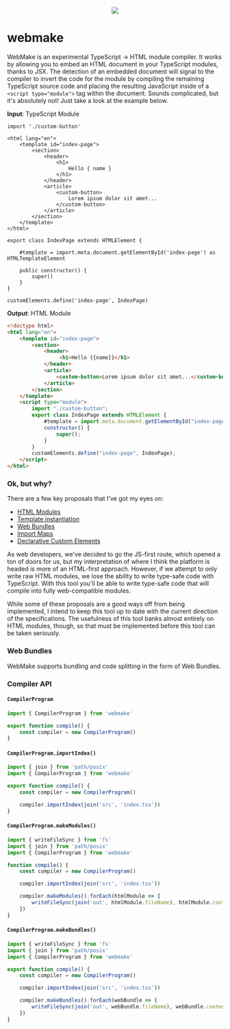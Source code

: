<p align="center">
    <img src="https://i.imgur.com/NtvG502.png"/>
</p>

# webmake
WebMake is an experimental TypeScript -> HTML module compiler. It works by allowing you to embed an HTML document in your TypeScript modules, thanks to JSX. The detection of an embedded document will signal to the compiler to invert the code for the module by compiling the remaining TypeScript source code and placing the resulting JavaScript inside of a `<script type="module">` tag within the document. Sounds complicated, but it's absolutely not! Just take a look at the example below.

**Input**: TypeScript Module
```tsx
import './custom-button'

<html lang="en">
    <template id="index-page">
        <section>
            <header>
                <h1>
                    Hello { name }
                </h1>
            </header>
            <article>
                <custom-button>
                    Lorem ipsum dolor sit amet...
                </custom-button>
            </article>
        </section>
    </template>
</html>

export class IndexPage extends HTMLElement {

    #template = import.meta.document.getElementById('index-page') as HTMLTemplateElement

    public constructor() {
        super()
    }
}

customElements.define('index-page', IndexPage)
```

**Output**: HTML Module
```html
<!doctype html>
<html lang="en">
    <template id="index-page">
        <section>
            <header>
                 <h1>Hello {{name}}</h1>
            </header>
            <article>
                <custom-button>Lorem ipsum dolor sit amet...</custom-button>
            </article>
        </section>
    </template>
    <script type="module">
        import "./custom-button";
        export class IndexPage extends HTMLElement {
            #template = import.meta.document.getElementById("index-page");
            constructor() {
                super();
            }
        }
        customElements.define("index-page", IndexPage);
    </script>
</html>
```

### Ok, but why?
There are a few key proposals that I've got my eyes on:
- [HTML Modules](https://github.com/WICG/webcomponents/blob/gh-pages/proposals/html-modules-explainer.md)
- [Template instantiation](https://github.com/WICG/webcomponents/blob/gh-pages/proposals/Template-Instantiation.md)
- [Web Bundles](https://web.dev/web-bundles/)
- [Import Maps](https://github.com/WICG/import-maps)
- [Declarative Custom Elements](https://github.com/WICG/webcomponents/blob/gh-pages/proposals/Declarative-Custom-Elements-Strawman.md)

As web developers, we've decided to go the JS-first route, which opened a ton of doors for us, but my interpretation of where I think the platform is headed is more of an HTML-first approach. However, if we attempt to only write raw HTML modules, we lose the ability to write type-safe code with TypeScript. With this tool you'll be able to write type-safe code that will compile into fully web-compatible modules.

While some of these proposals are a good ways off from being implemented, I intend to keep this tool up to date with the current direction of the specifications. The usefulness of this tool banks almost entirely on HTML modules, though, so that must be implemented before this tool can be taken seriously.

### Web Bundles
WebMake supports bundling and code splitting in the form of Web Bundles.

### Compiler API

#### `CompilerProgram`
```typescript
import { CompilerProgram } from 'webmake'

export function compile() {
    const compiler = new CompilerProgram()
}
```

#### `CompilerProgram.importIndex()`
```typescript
import { join } from 'path/posix'
import { CompilerProgram } from 'webmake'

export function compile() {
    const compiler = new CompilerProgram()

    compiler.importIndex(join('src', 'index.tsx'))
}
```

#### `CompilerProgram.makeModules()`
```typescript
import { writeFileSync } from 'fs'
import { join } from 'path/posix'
import { CompilerProgram } from 'webmake'

function compile() {
    const compiler = new CompilerProgram()

    compiler.importIndex(join('src', 'index.tsx'))

    compiler.makeModules().forEach(htmlModule => {
        writeFileSync(join('out', htmlModule.fileName), htmlModule.contents)
    })
}
```

#### `CompilerProgram.makeBundles()`
```typescript
import { writeFileSync } from 'fs'
import { join } from 'path/posix'
import { CompilerProgram } from 'webmake'

export function compile() {
    const compiler = new CompilerProgram()

    compiler.importIndex(join('src', 'index.tsx'))

    compiler.makeBundles().forEach(webBundle => {
        writeFileSync(join('out', webBundle.fileName), webBundle.contents)
    })
}
```